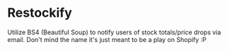 # Restockify
Utilize BS4 (Beautiful Soup) to notify users of stock totals/price drops via email. Don't mind the name it's just meant to be a play on Shopify :P

